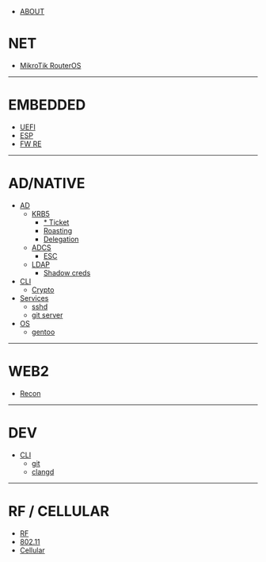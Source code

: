 - [ABOUT](About.md)

# NET
- [MikroTik RouterOS](net/mt-ros.md)

---

# EMBEDDED
- [UEFI](es/uefi.md)
- [ESP](es/esp.md)
- [FW RE](es/fw_re.md)

---

# AD/NATIVE
- [AD]()
    - [KRB5]()
        - [* Ticket](infra/ad/krb5/tickets.md)
        - [Roasting](infra/ad/krb5/roasting.md)
        - [Delegation](infra/ad/krb5/delegation.md)
    - [ADCS]()
        - [ESC](infra/ad/adcs/escs.md)
    - [LDAP]()
        - [Shadow creds](infra/ad/ldap/shadow_creds.md)
- [CLI]()
    - [Crypto](infra/cli/crypto.md)
- [Services]()
    - [sshd](infra/services/sshd.md)
    - [git server](infra/services/git-srv.md)
- [OS]()
    - [gentoo](infra/os/gentoo.md)
---

# WEB2
- [Recon](web2/recon/utils.md)

---

# DEV

- [CLI]()
    - [git](dev/dev/cli/git.md)
    - [clangd](dev/dev/cli/clangd.md)

---

# RF / CELLULAR

- [RF](rf/rf.md)
- [802.11](rf/80211.md)
- [Cellular](rf/cellular.md)
